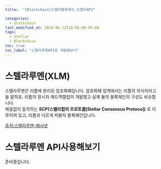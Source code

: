 ```yaml
---
title:  "[Blockchain]스텔라블록체인_스텔라API"

categories:
  - blockchain
last_modified_at: 2019-06-12T18:06:00-05:00
tags:
  - Stellar
  - Blockchain
toc: true
toc_label: "스텔라루멘API로 개발해보기"
---
```


# 스텔라루멘(XLM)
스텔라루멘은 리플에 분리된 암호화폐입니다. 암호화폐 업계에서는 리플의 자식이라고들 말하죠. 리플의 창시자 제드맥캘럽이 개발했고 실제 둘의 블록체인의 구성도 비슷합니다.  
채굴없이 동작하는 **SCP(스텔라합의 프로토콜[Stellar Consensus Protoco])** 로 이루어져 있고, 리플과 다르게 퍼블릭 블록체인입니다.  

[출처:스텔라루멘-해시넷]()

# 스텔라루멘 API사용해보기

준비중입니다.
